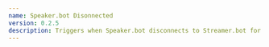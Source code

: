 ```yaml
---
name: Speaker.bot Disonnected
version: 0.2.5
description: Triggers when Speaker.bot disconnects to Streamer.bot for any reason
---
```

